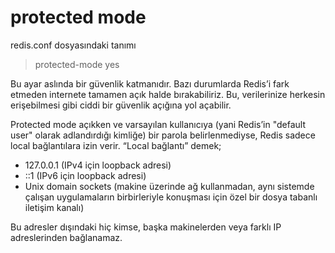 # protected mode

redis.conf dosyasındaki tanımı

> protected-mode yes

Bu ayar aslında bir güvenlik katmanıdır. Bazı durumlarda Redis’i fark etmeden internete tamamen açık halde bırakabiliriz. 
Bu, verilerinize herkesin erişebilmesi gibi ciddi bir güvenlik açığına yol açabilir.

Protected mode açıkken ve varsayılan kullanıcıya (yani Redis’in "default user" olarak adlandırdığı kimliğe) bir parola 
belirlenmediyse, Redis sadece local bağlantılara izin verir. “Local bağlantı” demek;

* 127.0.0.1 (IPv4 için loopback adresi)
* ::1 (IPv6 için loopback adresi)
* Unix domain sockets (makine üzerinde ağ kullanmadan, aynı sistemde çalışan uygulamaların birbirleriyle konuşması için 
özel bir dosya tabanlı iletişim kanalı)
  
Bu adresler dışındaki hiç kimse, başka makinelerden veya farklı IP adreslerinden bağlanamaz.



